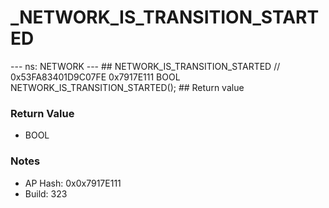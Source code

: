 # _NETWORK_IS_TRANSITION_STARTED

--- ns: NETWORK --- ## NETWORK_IS_TRANSITION_STARTED  // 0x53FA83401D9C07FE 0x7917E111 BOOL NETWORK_IS_TRANSITION_STARTED();   ## Return value

### Return Value
* BOOL

### Notes
* AP Hash: 0x0x7917E111
* Build: 323

